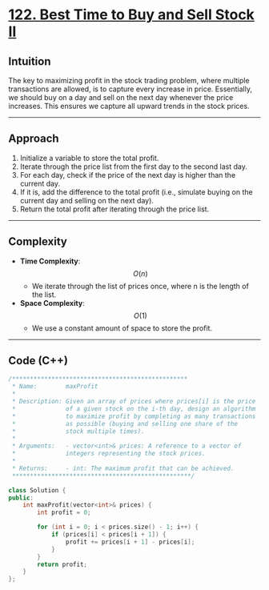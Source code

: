 # [122. Best Time to Buy and Sell Stock II](https://leetcode.com/problems/best-time-to-buy-and-sell-stock-ii/description/?envType=study-plan-v2&envId=top-interview-150)

## Intuition

The key to maximizing profit in the stock trading problem, where multiple transactions are allowed, is to capture every increase in price. Essentially, we should buy on a day and sell on the next day whenever the price increases. This ensures we capture all upward trends in the stock prices.

---

## Approach

1. Initialize a variable to store the total profit.
2. Iterate through the price list from the first day to the second last day.
3. For each day, check if the price of the next day is higher than the current day.
4. If it is, add the difference to the total profit (i.e., simulate buying on the current day and selling on the next day).
5. Return the total profit after iterating through the price list.

---

## Complexity

- **Time Complexity**: $$O(n)$$
  - We iterate through the list of prices once, where n is the length of the list.
- **Space Complexity**: $$O(1)$$
  - We use a constant amount of space to store the profit.

---

## Code (C++)

```cpp
/*************************************************
 * Name:        maxProfit
 * 
 * Description: Given an array of prices where prices[i] is the price
 *              of a given stock on the i-th day, design an algorithm
 *              to maximize profit by completing as many transactions
 *              as possible (buying and selling one share of the    
 *              stock multiple times).
 *
 * Arguments:   - vector<int>& prices: A reference to a vector of
 *              integers representing the stock prices.
 *
 * Returns:     - int: The maximum profit that can be achieved.
 **************************************************/

class Solution {
public:
    int maxProfit(vector<int>& prices) {
        int profit = 0;

        for (int i = 0; i < prices.size() - 1; i++) {
            if (prices[i] < prices[i + 1]) {
                profit += prices[i + 1] - prices[i];
            }
        }
        return profit;
    }
};
```
